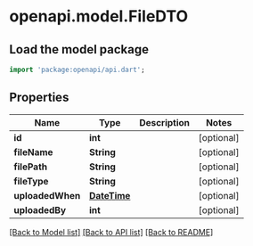# openapi.model.FileDTO

## Load the model package
```dart
import 'package:openapi/api.dart';
```

## Properties
Name | Type | Description | Notes
------------ | ------------- | ------------- | -------------
**id** | **int** |  | [optional] 
**fileName** | **String** |  | [optional] 
**filePath** | **String** |  | [optional] 
**fileType** | **String** |  | [optional] 
**uploadedWhen** | [**DateTime**](DateTime.md) |  | [optional] 
**uploadedBy** | **int** |  | [optional] 

[[Back to Model list]](../README.md#documentation-for-models) [[Back to API list]](../README.md#documentation-for-api-endpoints) [[Back to README]](../README.md)


